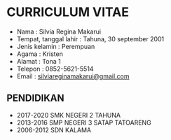 # CURRICULUM VITAE
- Nama : Silvia Regina Makarui
- Tempat, tanggal lahir : Tahuna, 30 september 2001
- Jenis kelamin : Perempuan
- Agama : Kristen
- Alamat : Tona 1
- Telepon : 0852-5621-5514
- Email : silviareginamakarui@gmail.com

## PENDIDIKAN
- 2017-2020 SMK NEGERI 2 TAHUNA
- 2013-2016 SMP NEGERI 3 SATAP TATOARENG
- 2006-2012 SDN KALAMA

<!--
**silviareginamakarui/silviareginamakarui** is a ✨ _special_ ✨ repository because its `README.md` (this file) appears on your GitHub profile.

Here are some ideas to get you started:

- 🔭 I’m currently working on ...
- 🌱 I’m currently learning ...
- 👯 I’m looking to collaborate on ...
- 🤔 I’m looking for help with ...
- 💬 Ask me about ...
- 📫 How to reach me: ...
- 😄 Pronouns: ...
- ⚡ Fun fact: ...
-->
